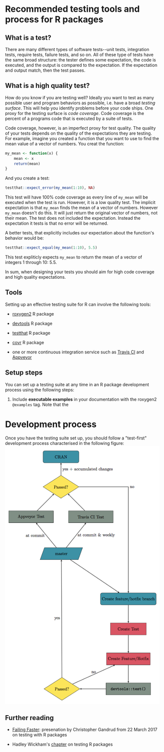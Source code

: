 # Recommended testing tools and process for R packages

## What is a test?

There are many different types of software tests--unit tests, integration tests, require tests, failure tests, and so on. All of these type of tests have the same broad structure: the tester defines some expectation, the code is executed, and the output is compared to the expectation. If the expectation and output match, then the test passes.

## What is a high quality test?

How do you know if you are testing well? Ideally you want to test as many possible user and program behaviors as possible, i.e. have a broad *testing surface*. This will help you identify problems before your code ships. One proxy for the testing surface is *code coverage*. Code coverage is the percent of a programs code that is executed by a suite of tests.

Code coverage, however, is an imperfect proxy for test quality. The quality of your tests depends on the quality of the expectations they are testing. For example, imagine you created a function that you want to use to find the mean value of a vector of numbers. You creat the function:

```R
my_mean <- function(x) {
    mean <- x
    return(mean)
}
```

And you create a test:

```R
testthat::expect_error(my_mean(1:10), NA)
```

This test will have 100% code coverage as every line of `my_mean` will be executed when the test is run. However, it is a low quality test. The implicit expectation is that `my_mean` finds the mean of a vector of numbers. However `my_mean` doesn't do this. It will just return the original vector of numbers, not their mean. The test does not included the expectation. Instead the expectation it tests is that no error will be returned.

A better tests, that explicitly includes our expectation about the function's behavior would be:

```R
testthat::expect_equal(my_mean(1:10), 5.5)
```

This test expliticly expects `my_mean` to return the mean of a vector of integers 1 through 10: 5.5.

In sum, when designing your tests you should aim for high code coverage and high quality expectations.

## Tools

Setting up an effective testing suite for R can involve the following tools:

-   [roxygen2](https://CRAN.R-project.org/package=roxygen2) R package

-   [devtools](https://CRAN.R-project.org/package=devtools) R package

-   [testthat](https://CRAN.R-project.org/package=testthat) R package

-   [covr](https://CRAN.R-project.org/package=covr) R package

-   one or more continuous integration service such as [Travis CI](https://travis-ci.org/) and [Appveyor](https://www.appveyor.com/)

## Setup steps

You can set up a testing suite at any time in an R package development process using the following steps:

1.  Include **executable examples** in your documentation with the roxygen2 `@examples` tag. Note that the

# Development process

Once you have the testing suite set up, you should follow a "test-first" development process characterised in the following figure:
![R Package Development Flow Diagram](img/r-dev-flow.png)

## Further reading

-   [Failing Faster](http://slides.com/christophergandrud/failing-faster#/): presenation by Christopher Gandrud from 22 March 2017 on testing with R packages

-   Hadley Wickham's [chapter](http://r-pkgs.had.co.nz/tests.html) on testing R packages
